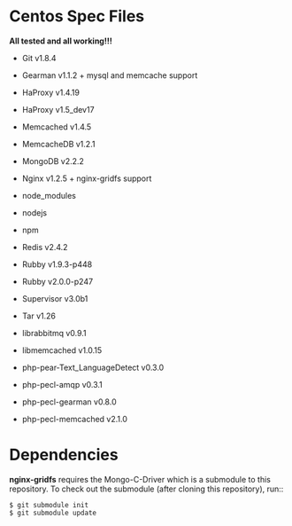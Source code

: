 Centos Spec Files
=================

**All tested and all working!!!**

* Git v1.8.4
* Gearman v1.1.2 + mysql and memcache support
* HaProxy v1.4.19
* HaProxy v1.5_dev17
* Memcached v1.4.5
* MemcacheDB v1.2.1
* MongoDB v2.2.2
* Nginx v1.2.5 + nginx-gridfs support
* node_modules
* nodejs
* npm
* Redis v2.4.2
* Rubby v1.9.3-p448
* Rubby v2.0.0-p247
* Supervisor v3.0b1
* Tar v1.26

* librabbitmq v0.9.1
* libmemcached v1.0.15
* php-pear-Text_LanguageDetect v0.3.0
* php-pecl-amqp v0.3.1
* php-pecl-gearman v0.8.0
* php-pecl-memcached v2.1.0


Dependencies
============

**nginx-gridfs** requires the Mongo-C-Driver which is a submodule to
this repository. To check out the submodule (after cloning this
repository), run::

    $ git submodule init
    $ git submodule update


